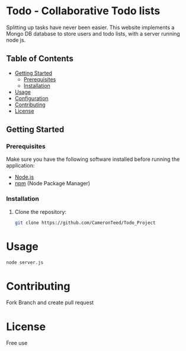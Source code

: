 # Todo - Collaborative Todo lists

Splitting up tasks have never been easier. This website implements a Mongo DB database to store users and todo lists, with a server running node js.

## Table of Contents

- [Getting Started](#getting-started)
  - [Prerequisites](#prerequisites)
  - [Installation](#installation)
- [Usage](#usage)
- [Configuration](#configuration)
- [Contributing](#contributing)
- [License](#license)

## Getting Started

### Prerequisites

Make sure you have the following software installed before running the application:

- [Node.js](https://nodejs.org/)
- [npm](https://www.npmjs.com/) (Node Package Manager)

### Installation

1. Clone the repository:

   ```bash
   git clone https://github.com/CameronTeed/Todo_Project

# Usage
   ```bash
   node server.js
  ```
# Contributing

Fork Branch and create pull request

# License
Free use
